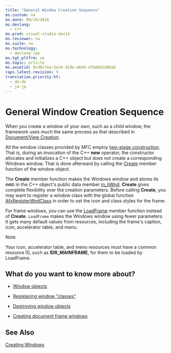 ```yaml
---
title: "General Window Creation Sequence"
ms.custom: na
ms.date: 09/19/2016
ms.devlang: 
  - C++
ms.prod: visual-studio-dev14
ms.reviewer: na
ms.suite: na
ms.technology: 
  - devlang-cpp
ms.tgt_pltfrm: na
ms.topic: article
ms.assetid: 9cd8c7ea-5e24-429e-b6d9-d7b6041d8ba6
caps.latest.revision: 9
translation.priority.ht: 
  - de-de
  - ja-jp
---
```

# General Window Creation Sequence
When you create a window of your own, such as a child window, the framework uses much the same process as that described in [Document/View Creation](../vs140/Document-View-Creation.md).  
  
 All the window classes provided by MFC employ [two-stage construction](../vs140/One-Stage-and-Two-Stage-Construction-of-Objects.md). That is, during an invocation of the C++ **new** operator, the constructor allocates and initializes a C++ object but does not create a corresponding Windows window. That is done afterward by calling the [Create](../vs140/CWnd--Create.md) member function of the window object.  
  
 The **Create** member function makes the Windows window and stores its `HWND` in the C++ object's public data member [m_hWnd](../vs140/CWnd--m_hWnd.md). **Create** gives complete flexibility over the creation parameters. Before calling **Create**, you may want to register a window class with the global function [AfxRegisterWndClass](../vs140/AfxRegisterWndClass.md) in order to set the icon and class styles for the frame.  
  
 For frame windows, you can use the [LoadFrame](../vs140/CFrameWnd--LoadFrame.md) member function instead of **Create**. `LoadFrame` makes the Windows window using fewer parameters. It gets many default values from resources, including the frame's caption, icon, accelerator table, and menu.  
  
> [!NOTE]
>  Your icon, accelerator table, and menu resources must have a common resource ID, such as **IDR_MAINFRAME**, for them to be loaded by LoadFrame.  
  
## What do you want to know more about?  
  
-   [Window objects](../vs140/Window-Objects.md)  
  
-   [Registering window "classes"](../vs140/Registering-Window-Classes.md)  
  
-   [Destroying window objects](../vs140/Destroying-Window-Objects.md)  
  
-   [Creating document frame windows](../vs140/Creating-Document-Frame-Windows.md)  
  
## See Also  
 [Creating Windows](../vs140/Creating-Windows.md)